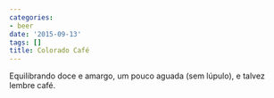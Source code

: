 ```yaml
---
categories:
- beer
date: '2015-09-13'
tags: []
title: Colorado Café
---
```


Equilibrando doce e amargo, um pouco aguada (sem lúpulo), e talvez lembre café.